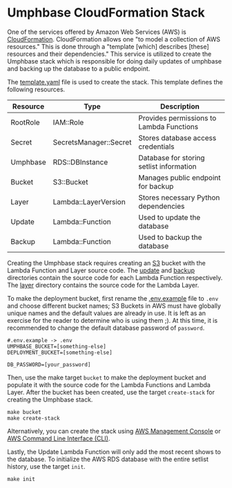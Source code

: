 # Umphbase CloudFormation Stack

One of the services offered by Amazon Web Services (AWS) is
[CloudFormation](https://aws.amazon.com/cloudformation/). CloudFormation
allows one "to model a collection of AWS resources." This is done through a
"template [which] describes [these] resources and their dependencies." This
service is utilized to create the Umphbase stack which is responsible for
doing daily updates of umphbase and backing up the database to a public
endpoint.

The [template.yaml](template.yaml) file is used to create the stack. This
template defines the following resources.

| Resource  | Type                   | Description                              |
| --------- | ---------------------- | ---------------------------------------- |
| RootRole  | IAM::Role              | Provides permissions to Lambda Functions |
| Secret    | SecretsManager::Secret | Stores database access credentials       |
| Umphbase  | RDS::DBInstance        | Database for storing setlist information |
| Bucket    | S3::Bucket             | Manages public endpoint for backup       |
| Layer     | Lambda::LayerVersion   | Stores necessary Python dependencies     |
| Update    | Lambda::Function       | Used to update the database              |
| Backup    | Lambda::Function       | Used to backup the database              |

Creating the Umphbase stack requires creating an [S3](https://aws.amazon.com/s3/)
bucket with the Lambda Function and Layer source code. The [update](update)
and [backup](backup) directories contain the source code for each Lambda
Function respectively. The [layer](layer) directory contains the source code
for the Lambda Layer.

To make the deployment bucket, first rename the [.env.example](.env.example)
file to `.env` and choose different bucket names; S3 Buckets in AWS must have
globally unique names and the default values are already in use. It is left as
an exercise for the reader to determine who is using them ;). At this time,
it is recommended to change the default database password of `password`.

```
#.env.example -> .env
UMPHBASE_BUCKET=[something-else]
DEPLOYMENT_BUCKET=[something-else]

DB_PASSWORD=[your_password]
```

Then, use the make target `bucket` to make the deployment bucket and populate
it with the source code for the Lambda Functions and Lambda Layer. After the
bucket has been created, use the target `create-stack` for creating the
Umphbase stack.

```
make bucket
make create-stack
```

Alternatively, you can create the stack using
[AWS Management Console](https://aws.amazon.com/console/) or
[AWS Command Line Interface (CLI)](https://aws.amazon.com/cli/).

Lastly, the Update Lambda Function will only add the most recent shows to the
database. To initialize the AWS RDS database with the entire setlist history,
use the target `init`.

```
make init
```

